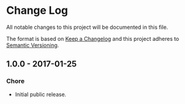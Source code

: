 # Change Log

All notable changes to this project will be documented in this file.

The format is based on [Keep a Changelog](http://keepachangelog.com/en/0.3.0/) 
and this project adheres to [Semantic Versioning](http://semver.org/).

## 1.0.0 - 2017-01-25

### Chore

- Initial public release.
